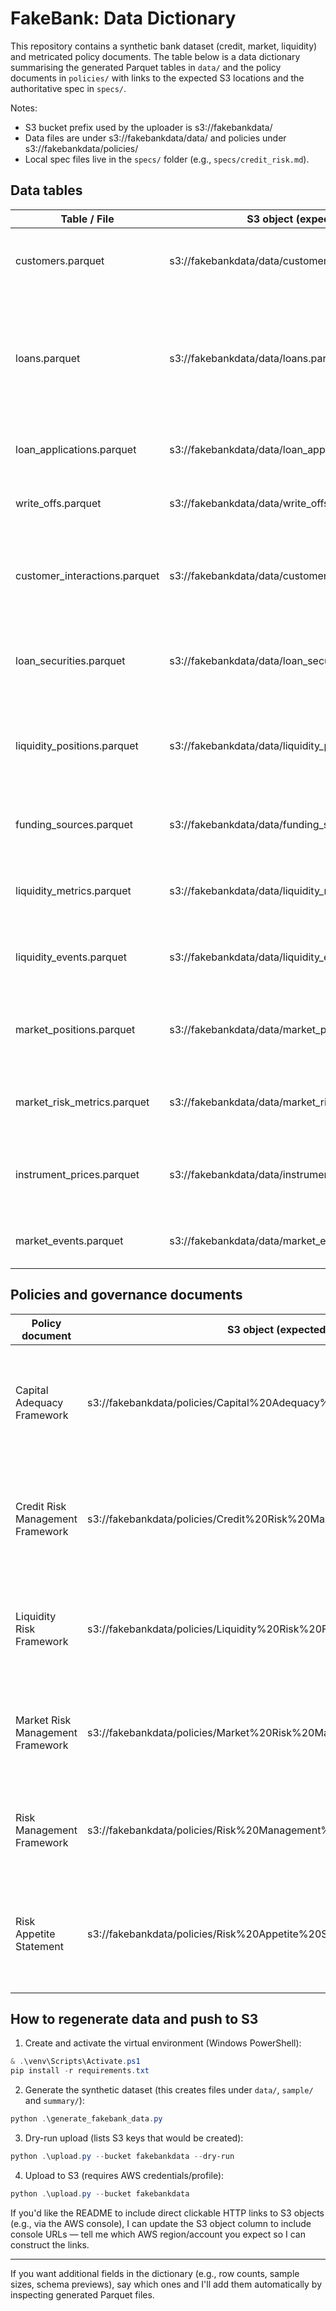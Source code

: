 # FakeBank: Data Dictionary

This repository contains a synthetic bank dataset (credit, market, liquidity) and metricated policy documents. The table below is a data dictionary summarising the generated Parquet tables in `data/` and the policy documents in `policies/` with links to the expected S3 locations and the authoritative spec in `specs/`.

Notes:
- S3 bucket prefix used by the uploader is s3://fakebankdata/
- Data files are under s3://fakebankdata/data/ and policies under s3://fakebankdata/policies/
- Local spec files live in the `specs/` folder (e.g., `specs/credit_risk.md`).

## Data tables

| Table / File | S3 object (expected) | Spec (local) | Short description |
|---|---|---|---|
| customers.parquet | s3://fakebankdata/data/customers.parquet | specs/customer.md | Customer master: demographics, segment, geography, customer_since. |
| loans.parquet | s3://fakebankdata/data/loans.parquet | specs/credit_risk.md | Core loan panel snapshots by `as_of_date`: balances, EAD, RWA, credit & LGD ratings, provisioning, collateral, origination/maturity and financials. |
| loan_applications.parquet | s3://fakebankdata/data/loan_applications.parquet | specs/credit_risk.md | Loan application events with status, requested amount and product type. |
| write_offs.parquet | s3://fakebankdata/data/write_offs.parquet | specs/credit_risk.md | Records of write-offs linked to loans with reason and amount. |
| customer_interactions.parquet | s3://fakebankdata/data/customer_interactions.parquet | specs/customer.md | Unstructured/text interactions (phone, email, branch, chat) for customers; useful for ML/text analytics. |
| loan_securities.parquet | s3://fakebankdata/data/loan_securities.parquet | specs/credit_risk.md | Collateral/security table linked to loans with security_type, value, lien type and address. |
| liquidity_positions.parquet | s3://fakebankdata/data/liquidity_positions.parquet | specs/liquidity_risk.md | Bank-level and customer-level liquidity positions by `as_of_date`, asset types, amounts and maturities. |
| funding_sources.parquet | s3://fakebankdata/data/funding_sources.parquet | specs/liquidity_risk.md | Funding sources panel (interbank, retail, wholesale) with amounts and cost of funds. |
| liquidity_metrics.parquet | s3://fakebankdata/data/liquidity_metrics.parquet | specs/liquidity_risk.md | Monthly liquidity KPIs (LCR, NSFR, cash inflows/outflows) per `as_of_date`. |
| liquidity_events.parquet | s3://fakebankdata/data/liquidity_events.parquet | specs/liquidity_risk.md | Liquidity event log (stress, withdrawals, deposits) with descriptive details. |
| market_positions.parquet | s3://fakebankdata/data/market_positions.parquet | specs/market_risk.md | Trading book positions by `as_of_date`: desks, instruments, notional and market value. |
| market_risk_metrics.parquet | s3://fakebankdata/data/market_risk_metrics.parquet | specs/market_risk.md | Position-level market risk metrics (VaR, SVaR, expected shortfall, volatility). |
| instrument_prices.parquet | s3://fakebankdata/data/instrument_prices.parquet | specs/market_risk.md | Time series of instrument prices across `as_of_date` for instruments used in market positions. |
| market_events.parquet | s3://fakebankdata/data/market_events.parquet | specs/market_risk.md | Market event log with shocks, news and regulatory events. |

## Policies and governance documents

| Policy document | S3 object (expected) | Local file | Short description |
|---|---|---|---|
| Capital Adequacy Framework | s3://fakebankdata/policies/Capital%20Adequacy%20Framework.md | policies/Capital Adequacy Framework.md | Metricated capital policy: CAR calculation, RWA aggregation, internal limits and escalation triggers. |
| Credit Risk Management Framework | s3://fakebankdata/policies/Credit%20Risk%20Management%20Framework.md | policies/Credit Risk Management Framework.md | Credit policy mapped to dataset fields: PD/LGD migration, provisioning, concentration limits and reporting KPIs. |
| Liquidity Risk Framework | s3://fakebankdata/policies/Liquidity%20Risk%20Framework.md | policies/Liquidity Risk Framework.md | Liquidity policy with LCR/NSFR limits, funding concentration rules and maturity bucket expectations. |
| Market Risk Management Framework | s3://fakebankdata/policies/Market%20Risk%20Management%20Framework.md | policies/Market Risk Management Framework.md | Market risk policy with desk VaR/SVaR limits, backtesting rules and escalation. |
| Risk Management Framework | s3://fakebankdata/policies/Risk%20Management%20Framework.md | policies/Risk Management Framework.md | Overarching risk governance, roles, reporting cadence and aggregated tolerances. |
| Risk Appetite Statement | s3://fakebankdata/policies/Risk%20Appetite%20Statement.md | policies/Risk Appetite Statement.md | High-level appetites and measurable KPIs referenced to dataset fields (CAR, LCR, VaR, concentration). |

## How to regenerate data and push to S3

1. Create and activate the virtual environment (Windows PowerShell):

```powershell
& .\venv\Scripts\Activate.ps1
pip install -r requirements.txt
```

2. Generate the synthetic dataset (this creates files under `data/`, `sample/` and `summary/`):

```powershell
python .\generate_fakebank_data.py
```

3. Dry-run upload (lists S3 keys that would be created):

```powershell
python .\upload.py --bucket fakebankdata --dry-run
```

4. Upload to S3 (requires AWS credentials/profile):

```powershell
python .\upload.py --bucket fakebankdata
```

If you'd like the README to include direct clickable HTTP links to S3 objects (e.g., via the AWS console), I can update the S3 object column to include console URLs — tell me which AWS region/account you expect so I can construct the links.

---

If you want additional fields in the dictionary (e.g., row counts, sample sizes, schema previews), say which ones and I'll add them automatically by inspecting generated Parquet files.
